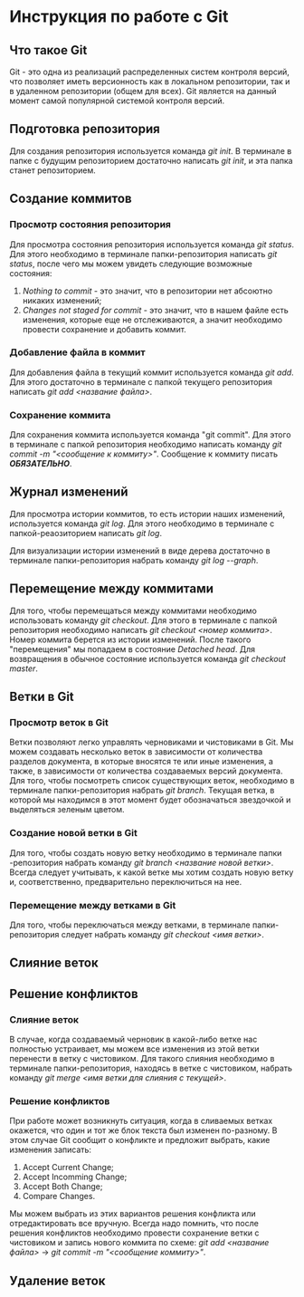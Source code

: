 # Инструкция по работе с Git

## Что такое Git

Git - это одна из реализаций распределенных систем контроля версий, что позволяет иметь версионность как в локальном репозитории, так и в удаленном репозитории (общем для всех). Git является на данный момент самой популярной системой контроля версий.

## Подготовка репозитория

Для создания репозитория используется команда *git init*. В терминале в папке с будущим репозиторием достаточно написать *git init*, и эта папка станет репозиторием.

## Создание коммитов

### Просмотр состояния репозитория

Для просмотра состояния репозитория используется команда *git status*. Для этого необходимо в терминале папки-репозитория написать *git status*, после чего мы можем увидеть следующие возможные состояния:
1. *Nothing to commit* - это значит, что в репозитории нет абсоютно никаких изменений;
2. *Changes not staged for commit* - это значит, что в нашем файле есть изменения, которые еще не отслеживаются, а значит необходимо провести сохранение и добавить коммит.

### Добавление файла в коммит

Для добавления файла в текущий коммит используется команда *git add*. Для этого достаточно в терминале с папкой текущего репозитория написать *git add <название файла>*. 

### Сохранение коммита

Для сохранения коммита используется команда "git commit". Для этого в терминале с папкой репозитория необходимо написать команду *git commit -m "<сообщение к коммиту>"*. Сообщение к коммиту писать ***ОБЯЗАТЕЛЬНО***. 

## Журнал изменений

Для просмотра истории коммитов, то есть истории наших изменений, используется команда *git log*. Для этого необходимо в терминале с папкой-реаозиторием написать *git log*.

Для визуализации истории изменений в виде дерева достаточно в терминале папки-репозитория набрать команду *git log --graph*.

## Перемещение между коммитами

Для того, чтобы перемещаться между коммитами необходимо использовать команду *git checkout*. Для этого в терминале с папкой репозитория необходимо написать *git checkout <номер коммита>*. Номер коммита берется из истории изменений. После такого "перемещения" мы попадаем в состояние *Detached head*. Для возвращения в обычное состояние используется команда *git checkout master*. 


## Ветки в Git

### Просмотр веток в Git

Ветки позволяют легко управлять черновиками и чистовиками в Git. Мы можем создавать несколько веток в зависимости от количества разделов документа, в которые вносятся те или иные изменения, а также, в зависимости от количества создаваемых версий документа. Для того, чтобы посмотреть список существующих  веток, необходимо в терминале папки-репозитория набрать *git branch*. Текущая ветка,
в которой мы находимся в этот момент будет обозначаться звездочкой и выделяться зеленым цветом.

### Создание новой ветки в Git

Для того, чтобы создать новую ветку необходимо в терминале папки -репозитория набрать команду *git branch <название новой ветки>*. Всегда следует учитывать, к какой ветке мы хотим создать новую ветку и, соответственно, предварительно переключиться на нее.

### Перемещение между ветками в Git


 Для того, чтобы переключаться между ветками, в терминале папки-репозитория следует набрать команду *git checkout <имя ветки>*.



## Слияние веток 

## Решение конфликтов

### Слияние веток

В случае, когда создаваемый черновик в какой-либо ветке нас полностью устраивает, мы можем все изменения из этой ветки перенести в ветку с чистовиком. Для такого слияния необходимо в терминале папки-репозитория, находясь в ветке с чистовиком, набрать команду *git merge <имя ветки для слияния с текущей>*. 

### Решение конфликтов

При работе может возникнуть ситуация, когда в сливаемых ветках окажется, что один и тот же блок текста был изменен по-разному. В этом случае Git сообщит о конфликте и предложит выбрать, какие изменения записать:
1. Accept Current Change;
2. Accept Incomming Change;
3. Accept Both Change;
4. Compare Changes.

Мы можем выбрать из этих вариантов решения конфликта или отредактировать все вручную. Всегда надо помнить, что после решения
конфликтов необходимо провести сохранение ветки с чистовиком и запись нового коммита по схеме:
 *git add <название файла>* -> *git commit -m "<сообщение коммиту>"*.  


## Удаление веток